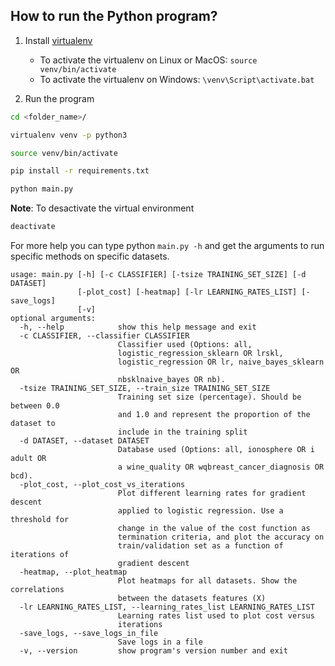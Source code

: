 

## How to run the Python program?
1. Install [virtualenv](https://virtualenv.pypa.io/en/latest/)
	* To activate the virtualenv on Linux or MacOS: ```source venv/bin/activate```
	* To activate the virtualenv on Windows: ```\venv\Script\activate.bat```

2. Run the program

```sh
cd <folder_name>/

virtualenv venv -p python3

source venv/bin/activate

pip install -r requirements.txt

python main.py
```

**Note**: To desactivate the virtual environment

```sh
deactivate
```

For more help you can type python ```main.py -h``` and get the arguments to run specific methods on specific datasets. 

```
usage: main.py [-h] [-c CLASSIFIER] [-tsize TRAINING_SET_SIZE] [-d DATASET]
               [-plot_cost] [-heatmap] [-lr LEARNING_RATES_LIST] [-save_logs]
               [-v]
optional arguments:
  -h, --help            show this help message and exit
  -c CLASSIFIER, --classifier CLASSIFIER
                        Classifier used (Options: all,
                        logistic_regression_sklearn OR lrskl,
                        logistic_regression OR lr, naive_bayes_sklearn OR
                        nbsklnaive_bayes OR nb).
  -tsize TRAINING_SET_SIZE, --train_size TRAINING_SET_SIZE
                        Training set size (percentage). Should be between 0.0
                        and 1.0 and represent the proportion of the dataset to
                        include in the training split
  -d DATASET, --dataset DATASET
                        Database used (Options: all, ionosphere OR i adult OR
                        a wine_quality OR wqbreast_cancer_diagnosis OR bcd).
  -plot_cost, --plot_cost_vs_iterations
                        Plot different learning rates for gradient descent
                        applied to logistic regression. Use a threshold for
                        change in the value of the cost function as
                        termination criteria, and plot the accuracy on
                        train/validation set as a function of iterations of
                        gradient descent
  -heatmap, --plot_heatmap
                        Plot heatmaps for all datasets. Show the correlations
                        between the datasets features (X)
  -lr LEARNING_RATES_LIST, --learning_rates_list LEARNING_RATES_LIST
                        Learning rates list used to plot cost versus
                        iterations
  -save_logs, --save_logs_in_file
                        Save logs in a file
  -v, --version         show program's version number and exit
```


